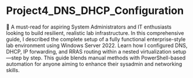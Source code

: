# Project4_DNS_DHCP_Configuration
📘 A must-read for aspiring System Administrators and IT enthusiasts looking to build resilient, realistic lab infrastructure.
In this comprehensive guide, I described the complete setup of a fully functional enterprise-style lab environment using Windows Server 2022. Learn how I configured DNS, DHCP, IP forwarding, and RRAS routing within a nested virtualization setup—step by step. This guide blends manual methods with PowerShell-based automation for anyone aiming to enhance their sysadmin and networking skills.
